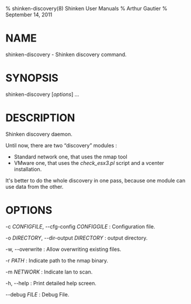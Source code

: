 % shinken-discovery(8) Shinken User Manuals
% Arthur Gautier
% September 14, 2011


# NAME

shinken-discovery - Shinken discovery command.

# SYNOPSIS

shinken-discovery [*options*] ...

# DESCRIPTION

Shinken discovery daemon.

Until now, there are two “discovery” modules :
 * Standard network one, that uses the nmap tool
 * VMware one, that uses the *check_esx3.pl* script and a vcenter installation.

It's better to do the whole discovery in one pass, because one module can
use data from the other.

# OPTIONS

-c *CONFIGFILE*, \--cfg-config *CONFIGGILE*
:   Configuration file.

-o *DIRECTORY*, \--dir-output *DIRECTORY*
:   output directory.

-w, \--overwrite
:   Allow overwriting existing files.

-r *PATH*
:   Indicate path to the nmap binary.

-m *NETWORK*
:   Indicate lan to scan.

-h, \--help
:   Print detailed help screen.

\--debug *FILE*
:   Debug File.


